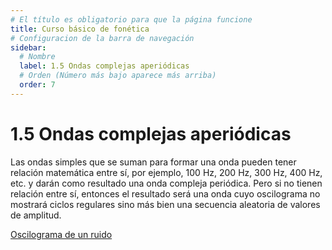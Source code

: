 ```yaml
---
# El título es obligatorio para que la página funcione
title: Curso básico de fonética
# Configuracion de la barra de navegación
sidebar:
  # Nombre
  label: 1.5 Ondas complejas aperiódicas
  # Orden (Número más bajo aparece más arriba)
  order: 7
---
```

# 1.5 Ondas complejas aperiódicas

Las ondas simples que se suman para formar una onda pueden tener relación matemática entre sí, por ejemplo, 100 Hz, 200 Hz, 300 Hz, 400 Hz, etc. y darán como resultado una onda compleja periódica.
Pero si no tienen relación entre sí, entonces el resultado será una onda cuyo oscilograma no mostrará ciclos regulares sino más bien una secuencia aleatoria de valores de amplitud.

[Oscilograma de un ruido](/imagenes/oscilograma_ruido.png)

